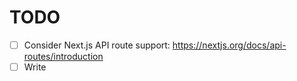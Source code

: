 # TODO

- [ ] Consider Next.js API route support: <https://nextjs.org/docs/api-routes/introduction>
- [ ] Write 
